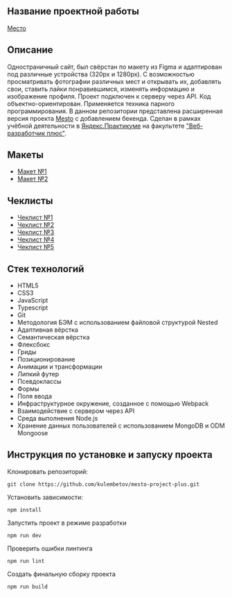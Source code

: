 ## Название проектной работы
[Место](https://kulembetov.github.io/mesto-project-plus)

## Описание
Одностраничный сайт, был свёрстан по макету из Figma и адаптирован под различные устройства (320px и 1280px). С возможностью просматривать фотографии различных мест и открывать их, добавлять свои, ставить лайки понравившимся, изменять информацию и изображение профиля. Проект подключен к серверу через API. Код объектно-ориентирован. Применяется техника парного программирования. В данном репозитории представлена расширенная версия проекта [Mesto](https://github.com/kulembetov/mesto-project) с добавлением бекенда. Сделан в рамках учёбной деятельности в [Яндекс.Практикуме](https://practicum.yandex.ru) на факультете ["Веб-разработчик плюс"](https://practicum.yandex.ru/web-plus).

## Макеты
* [Макет №1](https://www.figma.com/file/2cn9N9jSkmxD84oJik7xL7/JavaScript.-Sprint-4?node-id=28212%3A269&t=ldhr9mLZiCkltFqx-0)
* [Макет №2](https://www.figma.com/file/kRVLKwYG3d1HGLvh7JFWRT/JavaScript.-Sprint-6?node-id=0%3A1)

## Чеклисты
* [Чеклист №1](https://code.s3.yandex.net/web-developer/checklists-pdf/web-plus/checklist-3.pdf)
* [Чеклист №2](https://code.s3.yandex.net/web-developer/checklists-pdf/web-plus/checklist-8.pdf)
* [Чеклист №3](https://code.s3.yandex.net/web-developer/checklists-pdf/web-plus/checklist-9.pdf)
* [Чеклист №4](https://code.s3.yandex.net/web-developer/checklists-pdf/web-plus/checklist-10.pdf)
* [Чеклист №5](https://code.s3.yandex.net/web-plus/checklists/checklist_pdf/checklist_20.pdf)

## Стек технологий
* HTML5
* CSS3
* JavaScript
* Typescript
* Git
* Методология БЭМ с использованием файловой структурой Nested
* Адаптивная вёрстка
* Семантическая вёрстка
* Флексбокс
* Гриды
* Позиционирование
* Анимации и трансформации
* Липкий футер
* Псевдоклассы
* Формы
* Поля ввода
* Инфраструктурное окружение, созданное с помощью Webpack
* Взаимодействие с сервером через API
* Среда выполнения Node.js
* Хранение данных пользователей с использованием MongoDB и ODM Mongoose

## Инструкция по установке и запуску проекта

Клонировать репозиторий:

```
git clone https://github.com/kulembetov/mesto-project-plus.git
```

Установить зависимости:

```
npm install
```

Запустить проект в режиме разработки

```
npm run dev
```

Проверить ошибки линтинга

```
npm run lint
```

Создать финальную сборку проекта

```
npm run build
```
